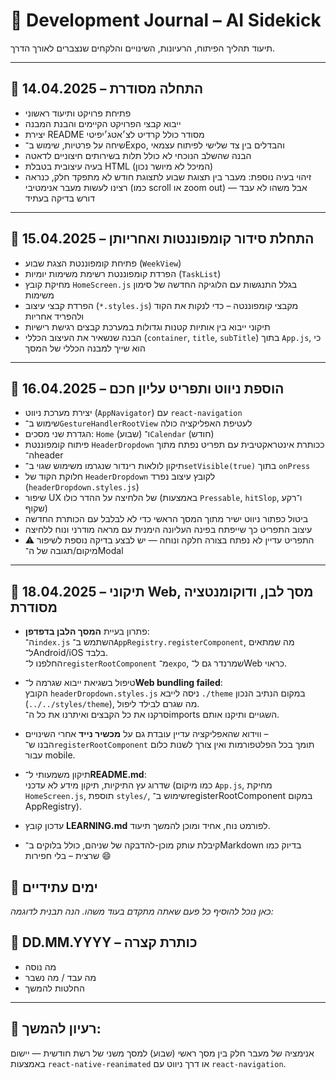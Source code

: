 # 🧠 Development Journal – AI Sidekick

תיעוד תהליך הפיתוח, הרעיונות, השינויים והלקחים שנצברים לאורך הדרך.

---

## 📅 14.04.2025 – התחלה מסודרת

- פתיחת פרויקט ותיעוד ראשוני
- ייבוא קבצי הפרויקט הקיימים והבנת המבנה
- יצירת README מסודר כולל קרדיט לצ׳אטג׳יפיטי
- שיחה על פרטיות, שימוש ב־Expo, והבדלים בין צד שלישי לפיתוח עצמאי
- הבנה שהשלב הנוכחי לא כולל תלות בשירותים חיצוניים לדאטה
- בעיה עיצובית בטבלת HTML (המיכל לא מיושר נכון)
- זיהוי בעיה נוספת: מעבר בין תצוגת שבוע לתצוגת חודש לא מתפקד חלק, כנראה רצינו לעשות מעבר אנימטיבי (כמו scroll או zoom out) אבל משהו לא עבד — דורש בדיקה בעתיד

---

## 📅 15.04.2025 – התחלת סידור קומפוננטות ואחריותן

- פתיחת קומפוננטת הצגת שבוע (`WeekView`)
- הפרדת קומפוננטת רשימת משימות יומיות (`TaskList`)
- מחיקת קובץ `HomeScreen.js` בגלל התנגשות עם הלוגיקה החדשה של סימון משימות
- הפרדת קבצי עיצוב (`*.styles.js`) מקבצי קומפוננטה – כדי לנקות את הקוד ולהפריד אחריות
- תיקוני ייבוא בין אותיות קטנות וגדולות במערכת קבצים רגישת רישיות
- הבנה שנשאיר את העיצוב הכללי (`container`, `title`, `subTitle`) בתוך `App.js`, כי הוא שייך למבנה הכללי של המסך

---

## 📅 16.04.2025 – הוספת ניווט ותפריט עליון חכם

- יצירת מערכת ניווט (`AppNavigator`) עם `react-navigation`
- שימוש ב־`GestureHandlerRootView` לעטיפת האפליקציה כולה
- הגדרת שני מסכים: `Home` (שבוע) ו־`Calendar` (חודש)
- פיתוח קומפוננטת `HeaderDropdown` ככותרת אינטראקטיבית עם תפריט נפתח מתוך ה־header
- תיקון לולאות רינדור שנגרמו משימוש שגוי ב־`setVisible(true)` בתוך `onPress`
- חלוקת הקוד של `HeaderDropdown` לקובץ עיצוב נפרד (`headerDropdown.styles.js`)
- שיפור UX של הלחיצה על ההדר כולו (באמצעות `Pressable`, `hitSlop`, ו־רקע שקוף)
- ביטול כפתור ניווט ישיר מתוך המסך הראשי כדי לא לבלבל עם הכותרת החדשה
- עיצוב התפריט כך שייפתח בפינה העליונה הימנית עם מראה מודרני ונוח ללחיצה
- ⚠️ התפריט עדיין לא נפתח בצורה חלקה ונוחה — יש לבצע בדיקה נוספת לשיפור מיקום/תגובה של ה־Modal

---

## 📅 18.04.2025 – תיקוני Web, מסך לבן, ודוקומנטציה מסודרת

- פתרון בעיית **המסך הלבן בדפדפן**:  
  ה־`index.js` השתמש ב־`AppRegistry.registerComponent`, מה שמתאים ל־Android/iOS בלבד.  
  החלפנו ל־`registerRootComponent` מ־`expo`, שמרנדר גם ל־Web כראוי.

- טיפול בשגיאת ייבוא שגרמה ל־**Web bundling failed**:  
  הקובץ `headerDropdown.styles.js` ניסה לייבא `./theme` במקום הנתיב הנכון (`../../styles/theme`), מה שגרם לבילד ליפול.  
  סרקנו את כל הקבצים ואיתרנו את כל ה־imports השגויים ותיקנו אותם.

- ווידוא שהאפליקציה עדיין עובדת גם על **מכשיר נייד** אחרי השינויים –  
  הבנו ש־`registerRootComponent` תומך בכל הפלטפורמות ואין צורך לשנות כלום עבור mobile.

- תיקון משמעותי ל־**README.md**:  
  שדרוג עץ התיקיות, תיקון מידע לא עדכני (כמו מיקום `App.js`, מחיקת `HomeScreen.js`, תוספת `styles/`, שימוש ב־registerRootComponent במקום AppRegistry).

- עדכון קובץ **LEARNING.md** לפורמט נוח, אחיד ומוכן להמשך תיעוד.

- קיבלת עותק מוכן-להדבקה של שניהם, כולל בלוקים ב־Markdown בדיוק כמו שרצית – בלי חפירות 😄

## 📅 ימים עתידיים

_כאן נוכל להוסיף כל פעם שאתה מתקדם בעוד משהו. הנה תבנית לדוגמה:_

## 📅 DD.MM.YYYY – כותרת קצרה

- מה נוסה
- מה עבד / מה נשבר
- החלטות להמשך

---

## 🧭 רעיון להמשך:

אנימציה של מעבר חלק בין מסך ראשי (שבוע) למסך משני של רשת חודשית — יישום באמצעות `react-native-reanimated` או דרך ניווט עם `react-navigation`.
